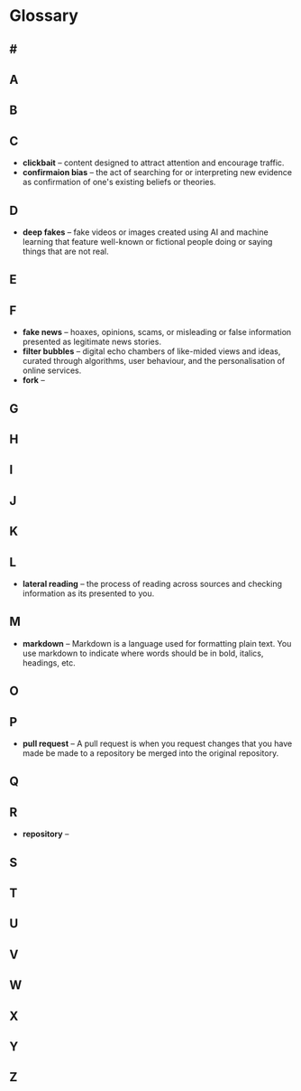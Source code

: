 # Glossary

## \#

## A

## B

## C

* **clickbait** – content designed to attract attention and encourage traffic.
* **confirmaion bias** – the act of searching for or interpreting new evidence as confirmation of one's existing beliefs or theories.

## D

* **deep fakes** – fake videos or images created using AI and machine learning that feature well-known or fictional people doing or saying things that are not real.

## E

## F

* **fake news** – hoaxes, opinions, scams, or misleading or false information presented as legitimate news stories.
* **filter bubbles** – digital echo chambers of like-mided views and ideas, curated through algorithms, user behaviour, and the personalisation of online services.
* **fork** –

## G

## H

## I

## J

## K

## L

* **lateral reading** – the process of reading across sources and checking information as its presented to you.

## M

* **markdown** – Markdown is a language used for formatting plain text. You use markdown to indicate where words should be in bold, italics, headings, etc.

## O

## P

* **pull request** – A pull request is when you request changes that you have made be made to a repository be merged into the original repository.

## Q

## R

* **repository** –

## S

## T

## U

## V

## W

## X

## Y

## Z

